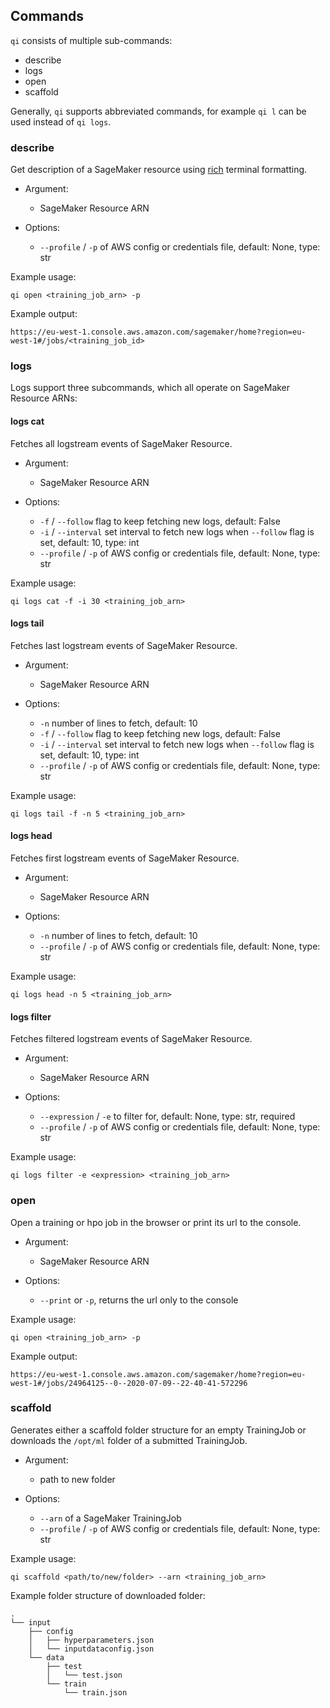 
## Commands

`qi` consists of multiple sub-commands:

* describe
* logs
* open
* scaffold

Generally, `qi` supports abbreviated commands, for example `qi l` can be used instead of `qi logs`.


### describe

Get description of a SageMaker resource using [rich](https://github.com/willmcgugan/rich)
terminal formatting. 

* Argument:
    * SageMaker Resource ARN

* Options:
    * `--profile` / `-p` of AWS config or credentials file, default: None, type: str

Example usage:

    qi open <training_job_arn> -p

Example output:

    https://eu-west-1.console.aws.amazon.com/sagemaker/home?region=eu-west-1#/jobs/<training_job_id>


### logs

Logs support three subcommands, which all operate on SageMaker Resource ARNs:


#### logs cat

Fetches all logstream events of SageMaker Resource.

* Argument:
    * SageMaker Resource ARN

* Options:
    * `-f` / `--follow` flag to keep fetching new logs, default: False  
    * `-i` / `--interval` set interval to fetch new logs when `--follow` flag 
      is set, default: 10, 
      type: int
    * `--profile` / `-p` of AWS config or credentials file, default: None, 
      type: str

Example usage:

    qi logs cat -f -i 30 <training_job_arn>


#### logs tail

Fetches last logstream events of SageMaker Resource.

* Argument:
    * SageMaker Resource ARN

* Options:
    * `-n` number of lines to fetch, default: 10
    * `-f` / `--follow` flag to keep fetching new logs, default: False
    * `-i` / `--interval` set interval to fetch new logs when `--follow` flag
      is set, default: 10,
      type: int
    * `--profile` / `-p` of AWS config or credentials file, default: None,
      type: str

Example usage:

    qi logs tail -f -n 5 <training_job_arn>


#### logs head

Fetches first logstream events of SageMaker Resource.

* Argument:
    * SageMaker Resource ARN

* Options:
    * `-n` number of lines to fetch, default: 10
    * `--profile` / `-p` of AWS config or credentials file, default: None,
      type: str

Example usage:

    qi logs head -n 5 <training_job_arn>

#### logs filter

Fetches filtered logstream events of SageMaker Resource.

* Argument:
    * SageMaker Resource ARN

* Options:
    * `--expression` / `-e` to filter for, default: None, type: str, required
    * `--profile` / `-p` of AWS config or credentials file, default: None, type: str
    
Example usage:

    qi logs filter -e <expression> <training_job_arn>

### open

Open a training or hpo job in the browser or print its url to the console.

* Argument:
    * SageMaker Resource ARN

* Options:
    * `--print` or `-p`, returns the url only to the console

Example usage:

    qi open <training_job_arn> -p

Example output:

    https://eu-west-1.console.aws.amazon.com/sagemaker/home?region=eu-west-1#/jobs/24964125--0--2020-07-09--22-40-41-572296

### scaffold

Generates either a scaffold folder structure for an empty TrainingJob or downloads the `/opt/ml` folder of a submitted TrainingJob.

* Argument:
    * path to new folder

* Options:
    * `--arn` of a SageMaker TrainingJob
    * `--profile` / `-p` of AWS config or credentials file, default: None, type: str

Example usage:

    qi scaffold <path/to/new/folder> --arn <training_job_arn>

Example folder structure of downloaded folder:

    .
    └── input
        ├── config
        │   ├── hyperparameters.json
        │   └── inputdataconfig.json
        └── data
            ├── test
            │   └── test.json
            └── train
                └── train.json


